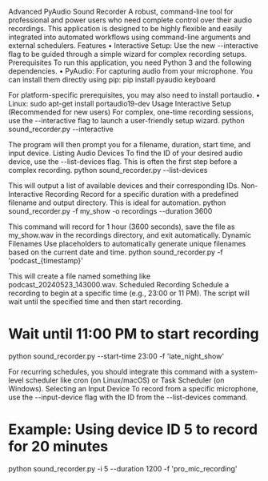 Advanced PyAudio Sound Recorder
A robust, command-line tool for professional and power users who need complete control over their audio recordings. This application is designed to be highly flexible and easily integrated into automated workflows using command-line arguments and external schedulers.
Features
• 
Interactive Setup: Use the new --interactive flag to be guided through a simple wizard for complex recording setups.
Prerequisites
To run this application, you need Python 3 and the following dependencies.
• 
PyAudio: For capturing audio from your microphone.
You can install them directly using pip:
pip install pyaudio keyboard


For platform-specific prerequisites, you may also need to install portaudio.
• 
Linux: sudo apt-get install portaudio19-dev
Usage
Interactive Setup (Recommended for new users)
For complex, one-time recording sessions, use the --interactive flag to launch a user-friendly setup wizard.
python sound_recorder.py --interactive


The program will then prompt you for a filename, duration, start time, and input device.
Listing Audio Devices
To find the ID of your desired audio device, use the --list-devices flag. This is often the first step before a complex recording.
python sound_recorder.py --list-devices


This will output a list of available devices and their corresponding IDs.
Non-Interactive Recording
Record for a specific duration with a predefined filename and output directory. This is ideal for automation.
python sound_recorder.py -f my_show -o recordings --duration 3600


This command will record for 1 hour (3600 seconds), save the file as my_show.wav in the recordings directory, and exit automatically.
Dynamic Filenames
Use placeholders to automatically generate unique filenames based on the current date and time.
python sound_recorder.py -f 'podcast_{timestamp}'


This will create a file named something like podcast_20240523_143000.wav.
Scheduled Recording
Schedule a recording to begin at a specific time (e.g., 23:00 or 11 PM). The script will wait until the specified time and then start recording.
# Wait until 11:00 PM to start recording
python sound_recorder.py --start-time 23:00 -f 'late_night_show'


For recurring schedules, you should integrate this command with a system-level scheduler like cron (on Linux/macOS) or Task Scheduler (on Windows).
Selecting an Input Device
To record from a specific microphone, use the --input-device flag with the ID from the --list-devices command.
# Example: Using device ID 5 to record for 20 minutes
python sound_recorder.py -i 5 --duration 1200 -f 'pro_mic_recording'
